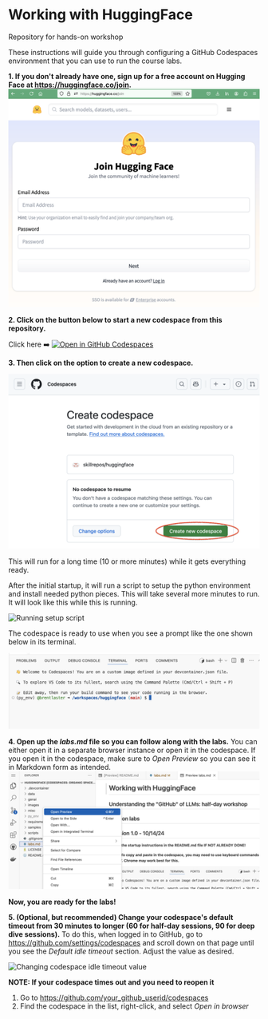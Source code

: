 # Working with HuggingFace

Repository for hands-on workshop

These instructions will guide you through configuring a GitHub Codespaces environment that you can use to run the course labs. 

**1. If you don't already have one, sign up for a free account on Hugging Face at https://huggingface.co/join.**
![Creating new hugging face account](./images/hug20.png?raw=true "Creating new Hugging Face account")

**2. Click on the button below to start a new codespace from this repository.**

Click here ➡️  [![Open in GitHub Codespaces](https://github.com/codespaces/badge.svg)](https://codespaces.new/skillrepos/huggingface?quickstart=1)

**3. Then click on the option to create a new codespace.**

![Creating new codespace from button](./images/hug1.png?raw=true "Creating new codespace from button")

This will run for a long time (10 or more minutes) while it gets everything ready.

After the initial startup, it will run a script to setup the python environment and install needed python pieces. This will take several more minutes to run. It will look like this while this is running.

![Running setup script](./images/gaidd28.png?raw=true "Running setup script")

The codespace is ready to use when you see a prompt like the one shown below in its terminal.

![Ready to use](./images/hug2.png?raw=true "Ready to use")


**4. Open up the *labs.md* file so you can follow along with the labs.**
You can either open it in a separate browser instance or open it in the codespace. If you open it in the codespace, make sure to *Open Preview* so you can see it in Markdown form as intended.
![Opening labs](./images/hug3.png?raw=true "Opening labs")

**Now, you are ready for the labs!**

**5. (Optional, but recommended) Change your codespace's default timeout from 30 minutes to longer (60 for half-day sessions, 90 for deep dive sessions).**
To do this, when logged in to GitHub, go to https://github.com/settings/codespaces and scroll down on that page until you see the *Default idle timeout* section. Adjust the value as desired.

![Changing codespace idle timeout value](./images/gaidd4.png?raw=true "Changing codespace idle timeout value")

**NOTE: If your codespace times out and you need to reopen it**

1. Go to https://github.com/your_github_userid/codespaces
2. Find the codespace in the list, right-click, and select *Open in browser*

<br/><br/>


